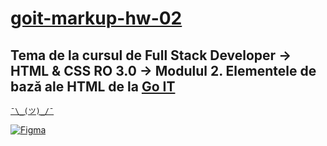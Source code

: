 # [goit-markup-hw-02](https://mesterum.github.io/goit-markup-hw-02/)

## Tema de la cursul de Full Stack Developer -> HTML & CSS RO 3.0 -> Modulul 2. Elementele de bază ale HTML de la [Go IT](https://www.edu.goit.global/ro)

[`¯\_(ツ)_/¯`](https://www.edu.goit.global/ro/learn/16291737/17768522/17768542/homework)

[![Figma](https://static.figma.com/app/icon/1/maskable-192.png)](https://www.figma.com/file/TwjztGEkwMravGL9pPVt8l/Web-Studio-Homework-Project?node-id=1%3A229&mode=dev)
